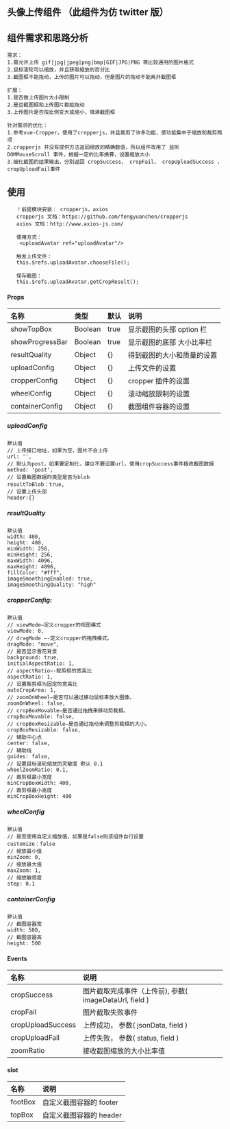 ## 头像上传组件 （此组件为仿 twitter 版）

## 组件需求和思路分析

```
需求：
1.需允许上传 gif|jpg|jpeg|png|bmp|GIF|JPG|PNG 等比较通用的图片格式
2.鼠标滚轮可以缩放，并且获取缩放的百分比
3.截图框不能拖动，上传的图片可以拖动，但是图片的拖动不能离开截图框

扩展：
1.是否做上传图片大小限制
2.是否截图框和上传图片都能拖动
3.上传图片是否按比例变大或缩小，填满截图框

针对需求的优化：
1.参考vue-Cropper，使用了cropperjs，并且裁剪了许多功能，使功能集中于缩放和裁剪两项
2.cropperjs 并没有提供方法返回缩放的精确数值，所以组件改用了 监听 DOMMouseScroll 事件，根据一定的比率换算，设置缩放大小
3.细化截图的结果输出，分别返回 cropSuccess， cropFail， cropUploadSuccess ，cropUploadFail事件

```

## 使用

```
   ！前提模块安装： cropperjs，axios
   cropperjs 文档：https://github.com/fengyuanchen/cropperjs
   axios 文档：http://www.axios-js.com/

   使用方式：
    <uploadAvatar ref="uploadAvatar"/>

   触发上传文件：
   this.$refs.uploadAvatar.chooseFile();

   保存截图：
   this.$refs.uploadAvatar.getCropResult();
```

#### Props

| 名称            | 类型    | 默认 | 说明                       |
| :-------------- | :------ | :--- | :------------------------- |
| showTopBox      | Boolean | true | 显示截图的头部 option 栏   |
| showProgressBar | Boolean | true | 显示截图的底部 大小比率栏  |
| resultQuality   | Object  | {}   | 得到截图的大小和质量的设置 |
| uploadConfig    | Object  | {}   | 上传文件的设置             |
| cropperConfig   | Object  | {}   | cropper 插件的设置         |
| wheelConfig     | Object  | {}   | 滚动缩放限制的设置         |
| containerConfig | Object  | {}   | 截图组件容器的设置         |

##### uploadConfig

```
默认值
// 上传接口地址，如果为空，图片不会上传
url: '',
// 默认为post，如果要定制化，建议不要设置url，使用cropSuccess事件接收截图数据
method: 'post',
// 设置截图数据的类型是否为blob
resultToBlob：true,
// 设置上传头部
header:{}
```

##### resultQuality

```
默认值
width: 400,
height: 400,
minWidth: 256,
minHeight: 256,
maxWidth: 4096,
maxHeight: 4096,
fillColor: "#fff",
imageSmoothingEnabled: true,
imageSmoothingQuality: "high"
```

##### cropperConfig:

```
默认值
// viewMode—定义cropper的视图模式
viewMode: 0,
// dragMode —-定义cropper的拖拽模式。
dragMode: "move",
// 是否显示雪花背景
background: true,
initialAspectRatio: 1,
// aspectRatio—-裁剪框的宽高比
aspectRatio: 1,
// 设置裁剪框为固定的宽高比
autoCropArea: 1,
// zoomOnWheel–是否可以通过移动鼠标来放大图像。
zoomOnWheel: false,
// cropBoxMovable—是否通过拖拽来移动剪裁框。
cropBoxMovable: false,
// cropBoxResizable—是否通过拖动来调整剪裁框的大小。
cropBoxResizable: false,
// 辅助中心点
center: false,
// 辅助线
guides: false,
// 设置鼠标滚轮缩放的灵敏度 默认 0.1
wheelZoomRatio: 0.1,
// 裁剪框最小宽度
minCropBoxWidth: 400,
// 裁剪框最小高度
minCropBoxHeight: 400
```

##### wheelConfig

```
默认值
// 是否使用自定义缩放值，如果是false则该组件自行设置
customize：false
// 缩放最小值
minZoom: 0,
// 缩放最大值
maxZoom: 1,
// 缩放敏感度
step: 0.1
```

##### containerConfig

```
默认值
// 截图容器宽
width: 500,
// 截图容器高
height: 500
```

#### Events

| 名称              | 说明                                                   |
| :---------------- | :----------------------------------------------------- |
| cropSuccess       | 图片截取完成事件（上传前), 参数( imageDataUrl, field ) |
| cropFail          | 图片截取失败事件                                       |
| cropUploadSuccess | 上传成功， 参数( jsonData, field )                     |
| cropUploadFail    | 上传失败， 参数( status, field )                       |
| zoomRatio         | 接收截图缩放的大小比率值                               |

#### slot

| 名称    | 说明                    |
| :------ | :---------------------- |
| footBox | 自定义截图容器的 footer |
| topBox  | 自定义截图容器的 header |
